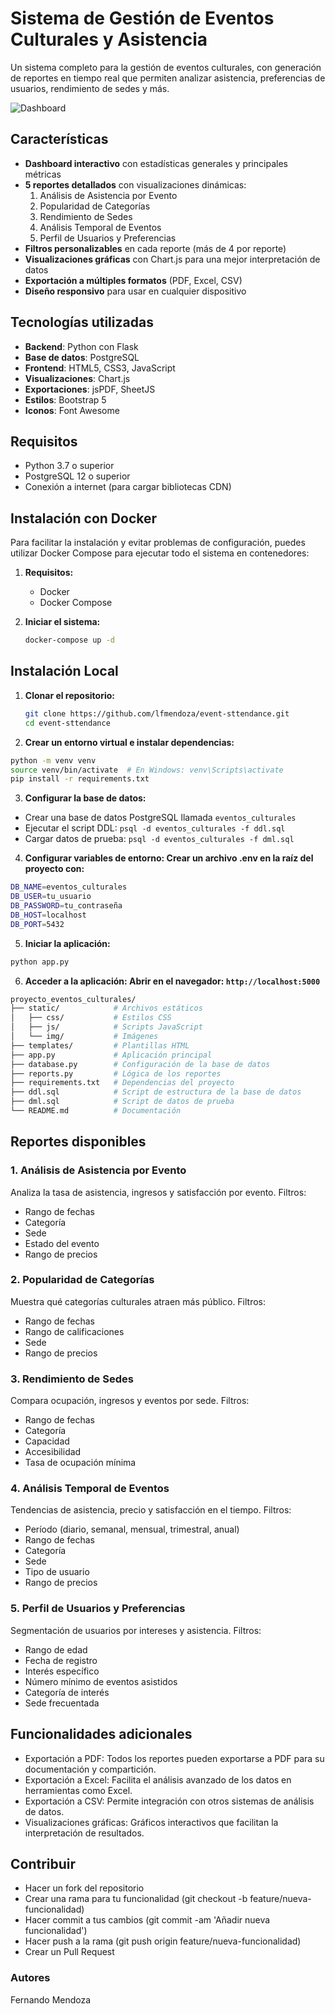 # Sistema de Gestión de Eventos Culturales y Asistencia

Un sistema completo para la gestión de eventos culturales, con generación de reportes en tiempo real que permiten analizar asistencia, preferencias de usuarios, rendimiento de sedes y más.

![Dashboard](screenshot.png)

## Características

- **Dashboard interactivo** con estadísticas generales y principales métricas
- **5 reportes detallados** con visualizaciones dinámicas:
  1. Análisis de Asistencia por Evento
  2. Popularidad de Categorías
  3. Rendimiento de Sedes
  4. Análisis Temporal de Eventos
  5. Perfil de Usuarios y Preferencias
- **Filtros personalizables** en cada reporte (más de 4 por reporte)
- **Visualizaciones gráficas** con Chart.js para una mejor interpretación de datos
- **Exportación a múltiples formatos** (PDF, Excel, CSV)
- **Diseño responsivo** para usar en cualquier dispositivo

## Tecnologías utilizadas

- **Backend**: Python con Flask
- **Base de datos**: PostgreSQL
- **Frontend**: HTML5, CSS3, JavaScript
- **Visualizaciones**: Chart.js
- **Exportaciones**: jsPDF, SheetJS
- **Estilos**: Bootstrap 5
- **Iconos**: Font Awesome

## Requisitos

- Python 3.7 o superior
- PostgreSQL 12 o superior
- Conexión a internet (para cargar bibliotecas CDN)

## Instalación con Docker

Para facilitar la instalación y evitar problemas de configuración, puedes utilizar Docker Compose para ejecutar todo el sistema en contenedores:

1. **Requisitos:**

   - Docker
   - Docker Compose

2. **Iniciar el sistema:**
   ```bash
   docker-compose up -d
   ```

## Instalación Local

1. **Clonar el repositorio:**

   ```bash
   git clone https://github.com/lfmendoza/event-sttendance.git
   cd event-sttendance
   ```

2. **Crear un entorno virtual e instalar dependencias:**

```bash
python -m venv venv
source venv/bin/activate  # En Windows: venv\Scripts\activate
pip install -r requirements.txt
```

3. **Configurar la base de datos:**

- Crear una base de datos PostgreSQL llamada `eventos_culturales`
- Ejecutar el script DDL: `psql -d eventos_culturales -f ddl.sql`
- Cargar datos de prueba: `psql -d eventos_culturales -f dml.sql`

4. **Configurar variables de entorno: Crear un archivo .env en la raíz del proyecto con:**

```bash
DB_NAME=eventos_culturales
DB_USER=tu_usuario
DB_PASSWORD=tu_contraseña
DB_HOST=localhost
DB_PORT=5432
```

5. **Iniciar la aplicación:**

```bash
python app.py
```

6. **Acceder a la aplicación: Abrir en el navegador: `http://localhost:5000`**

```bash
proyecto_eventos_culturales/
├── static/            # Archivos estáticos
│   ├── css/           # Estilos CSS
│   ├── js/            # Scripts JavaScript
│   └── img/           # Imágenes
├── templates/         # Plantillas HTML
├── app.py             # Aplicación principal
├── database.py        # Configuración de la base de datos
├── reports.py         # Lógica de los reportes
├── requirements.txt   # Dependencias del proyecto
├── ddl.sql            # Script de estructura de la base de datos
├── dml.sql            # Script de datos de prueba
└── README.md          # Documentación
```

## Reportes disponibles

### 1. Análisis de Asistencia por Evento

Analiza la tasa de asistencia, ingresos y satisfacción por evento.
Filtros:

- Rango de fechas
- Categoría
- Sede
- Estado del evento
- Rango de precios

### 2. Popularidad de Categorías

Muestra qué categorías culturales atraen más público.
Filtros:

- Rango de fechas
- Rango de calificaciones
- Sede
- Rango de precios

### 3. Rendimiento de Sedes

Compara ocupación, ingresos y eventos por sede.
Filtros:

- Rango de fechas
- Categoría
- Capacidad
- Accesibilidad
- Tasa de ocupación mínima

### 4. Análisis Temporal de Eventos

Tendencias de asistencia, precio y satisfacción en el tiempo.
Filtros:

- Período (diario, semanal, mensual, trimestral, anual)
- Rango de fechas
- Categoría
- Sede
- Tipo de usuario
- Rango de precios

### 5. Perfil de Usuarios y Preferencias

Segmentación de usuarios por intereses y asistencia.
Filtros:

- Rango de edad
- Fecha de registro
- Interés específico
- Número mínimo de eventos asistidos
- Categoría de interés
- Sede frecuentada

## Funcionalidades adicionales

- Exportación a PDF: Todos los reportes pueden exportarse a PDF para su documentación y compartición.
- Exportación a Excel: Facilita el análisis avanzado de los datos en herramientas como Excel.
- Exportación a CSV: Permite integración con otros sistemas de análisis de datos.
- Visualizaciones gráficas: Gráficos interactivos que facilitan la interpretación de resultados.

## Contribuir

- Hacer un fork del repositorio
- Crear una rama para tu funcionalidad (git checkout -b feature/nueva-funcionalidad)
- Hacer commit a tus cambios (git commit -am 'Añadir nueva funcionalidad')
- Hacer push a la rama (git push origin feature/nueva-funcionalidad)
- Crear un Pull Request

### Autores

Fernando Mendoza
